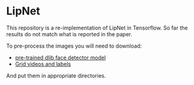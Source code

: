 # LipNet

This repository is a re-implementation of LipNet in Tensorflow.
So far the results do not match what is reported in the paper.

To pre-process the images you will need to download:
 * [pre-trained dlib face detector model](http://dlib.net/files/shape_predictor_68_face_landmarks.dat.bz2)
 * [Grid videos and labels](http://spandh.dcs.shef.ac.uk/gridcorpus/)

 And put them in appropriate directories.

